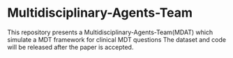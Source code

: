 # Multidisciplinary-Agents-Team
This repository presents a Multidisciplinary-Agents-Team(MDAT) which simulate a MDT framework for clinical MDT questions
The dataset and code will be released after the paper is accepted.
